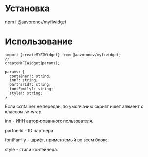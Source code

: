 # Установка

npm i @aavoronov/myfiwidget

# Использование

```
import {createMYFIWidget} from @aavoronov/myfiwidget;
//
createMYFIWidget(params);
```

```
params: {
  container?: string;
  inn?: string;
  partnerId?: string;
  fontFamily?: string;
  style?: string;
}
```

Если container не передан, по умолчанию скрипт ищет элемент с классом .w-wrap.

inn - ИНН авторизованного пользователя.

partnerId - ID партнера.

fontFamily - шрифт, применяемый во всем блоке.

style - стили контейнера.
